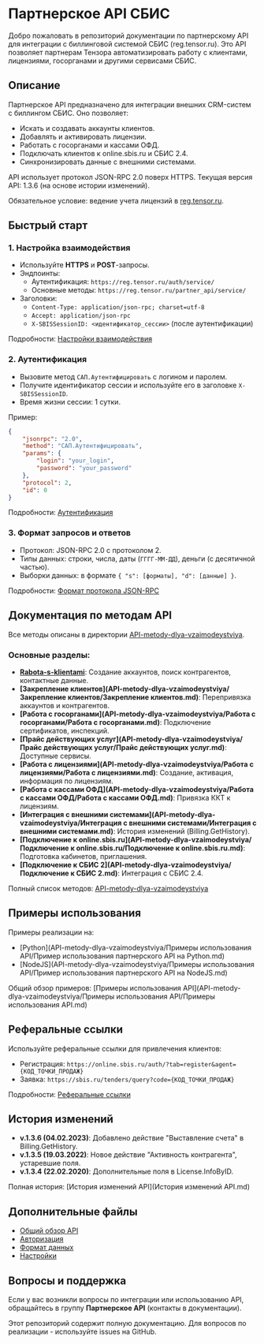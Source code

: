 # Партнерское API СБИС

Добро пожаловать в репозиторий документации по партнерскому API для интеграции с биллинговой системой СБИС (reg.tensor.ru). Это API позволяет партнерам Тензора автоматизировать работу с клиентами, лицензиями, госорганами и другими сервисами СБИС.

## Описание

Партнерское API предназначено для интеграции внешних CRM-систем с биллингом СБИС. Оно позволяет:
- Искать и создавать аккаунты клиентов.
- Добавлять и активировать лицензии.
- Работать с госорганами и кассами ОФД.
- Подключать клиентов к online.sbis.ru и СБИС 2.4.
- Синхронизировать данные с внешними системами.

API использует протокол JSON-RPC 2.0 поверх HTTPS. Текущая версия API: 1.3.6 (на основе истории изменений).

Обязательное условие: ведение учета лицензий в [reg.tensor.ru](https://reg.tensor.ru).

## Быстрый старт

### 1. Настройка взаимодействия
- Используйте **HTTPS** и **POST**-запросы.
- Эндпоинты:
  - Аутентификация: `https://reg.tensor.ru/auth/service/`
  - Основные методы: `https://reg.tensor.ru/partner_api/service/`
- Заголовки:
  - `Content-Type: application/json-rpc; charset=utf-8`
  - `Accept: application/json-rpc`
  - `X-SBISSessionID: <идентификатор_сессии>` (после аутентификации)

Подробности: [Настройки взаимодействия](partner-api-settings.md)

### 2. Аутентификация
- Вызовите метод `САП.Аутентифицировать` с логином и паролем.
- Получите идентификатор сессии и используйте его в заголовке `X-SBISSessionID`.
- Время жизни сессии: 1 сутки.

Пример:
```json
{
    "jsonrpc": "2.0",
    "method": "САП.Аутентифицировать",
    "params": {
        "login": "your_login",
        "password": "your_password"
    },
    "protocol": 2,
    "id": 0
}
```

Подробности: [Аутентификация](partner-api-authorization.md)

### 3. Формат запросов и ответов
- Протокол: JSON-RPC 2.0 с протоколом 2.
- Типы данных: строки, числа, даты (`ГГГГ-ММ-ДД`), деньги (с десятичной частью).
- Выборки данных: в формате `{ "s": [форматы], "d": [данные] }`.

Подробности: [Формат протокола JSON-RPC](partner-api-data.md)

## Документация по методам API

Все методы описаны в директории [API-metody-dlya-vzaimodeystviya](API-metody-dlya-vzaimodeystviya/API-metody-dlya-vzaimodeystviya.md).

### Основные разделы:
- **[Rabota-s-klientami](API-metody-dlya-vzaimodeystviya/Rabota-s-klientami/Rabota-s-klientami.md)**: Создание аккаунтов, поиск контрагентов, контактные данные.
- **[Закрепление клиентов](API-metody-dlya-vzaimodeystviya/Закрепление клиентов/Закрепление клиентов.md)**: Перепривязка аккаунтов и контрагентов.
- **[Работа с госорганами](API-metody-dlya-vzaimodeystviya/Работа с госорганами/Работа с госорганами.md)**: Подключение сертификатов, инспекций.
- **[Прайс действующих услуг](API-metody-dlya-vzaimodeystviya/Прайс действующих услуг/Прайс действующих услуг.md)**: Доступные сервисы.
- **[Работа с лицензиями](API-metody-dlya-vzaimodeystviya/Работа с лицензиями/Работа с лицензиями.md)**: Создание, активация, информация по лицензиям.
- **[Работа с кассами ОФД](API-metody-dlya-vzaimodeystviya/Работа с кассами ОФД/Работа с кассами ОФД.md)**: Привязка ККТ к лицензиям.
- **[Интеграция с внешними системами](API-metody-dlya-vzaimodeystviya/Интеграция с внешними системами/Интеграция с внешними системами.md)**: История изменений (Billing.GetHistory).
- **[Подключение к online.sbis.ru](API-metody-dlya-vzaimodeystviya/Подключение к online.sbis.ru/Подключение к online.sbis.ru.md)**: Подготовка кабинетов, приглашения.
- **[Подключение к СБИС 2](API-metody-dlya-vzaimodeystviya/Подключение к СБИС 2.md)**: Интеграция с СБИС 2.4.

Полный список методов: [API-metody-dlya-vzaimodeystviya](API-metody-dlya-vzaimodeystviya/API-metody-dlya-vzaimodeystviya.md)

## Примеры использования

Примеры реализации на:
- [Python](API-metody-dlya-vzaimodeystviya/Примеры использования API/Пример использования партнерского API на Python.md)
- [NodeJS](API-metody-dlya-vzaimodeystviya/Примеры использования API/Пример использования партнерского API на NodeJS.md)

Общий обзор примеров: [Примеры использования API](API-metody-dlya-vzaimodeystviya/Примеры использования API/Примеры использования API.md)

## Реферальные ссылки

Используйте реферальные ссылки для привлечения клиентов:
- Регистрация: `https://online.sbis.ru/auth/?tab=register&agent={КОД_ТОЧКИ_ПРОДАЖ}`
- Заявка: `https://sbis.ru/tenders/query?code={КОД_ТОЧКИ_ПРОДАЖ}`

Подробности: [Реферальные ссылки](реферальные-ссылки.md)

## История изменений

- **v.1.3.6 (04.02.2023)**: Добавлено действие "Выставление счета" в Billing.GetHistory.
- **v.1.3.5 (19.03.2022)**: Новое действие "Активность контрагента", устаревшие поля.
- **v.1.3.4 (22.02.2020)**: Дополнительные поля в License.InfoByID.

Полная история: [История изменений API](История изменений API.md)

## Дополнительные файлы
- [Общий обзор API](partner-api.md)
- [Авторизация](partner-api-authorization.md)
- [Формат данных](partner-api-data.md)
- [Настройки](partner-api-settings.md)

## Вопросы и поддержка

Если у вас возникли вопросы по интеграции или использованию API, обращайтесь в группу **Партнерское API** (контакты в документации).

Этот репозиторий содержит полную документацию. Для вопросов по реализации - используйте issues на GitHub.